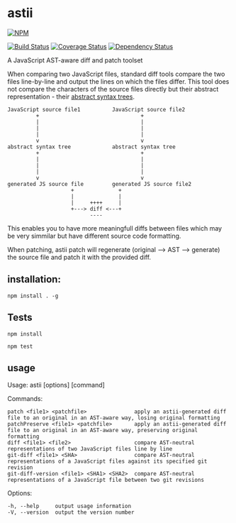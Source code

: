 # astii

[![NPM](https://nodei.co/npm/astii.png?compact=true)](https://nodei.co/npm/astii/)


[![Build Status](https://travis-ci.org/Vunovati/astii.svg)](https://travis-ci.org/Vunovati/astii)
[![Coverage Status](https://coveralls.io/repos/Vunovati/astii/badge.svg?branch=master&service=github)](https://coveralls.io/github/Vunovati/astii?branch=master)
[![Dependency Status](https://david-dm.org/vunovati/astii.svg)](https://david-dm.org/vunovati/astii)

A JavaScript AST-aware diff and patch toolset

When comparing two JavaScript files, standard diff tools compare the two files line-by-line
and output the lines on which the files differ.
This tool does not compare the characters of the source files directly but their abstract representation - their [abstract syntax trees](http://en.wikipedia.org/wiki/Abstract_syntax_tree).

```
JavaScript source file1          JavaScript source file2  
         +                                +               
         |                                |               
         |                                |               
         |                                |               
         v                                v               
abstract syntax tree             abstract syntax tree     
         +                                +               
         |                                |               
         |                                |               
         |                                |               
         v                                v               
generated JS source file         generated JS source file2
                    +              +                      
                    |              |                      
                    |     ++++     |                      
                    +---> diff <---+                      
                          ----                             
```

This enables you to have more meaningfull diffs between files which may be very simmilar but have different source code formatting.


When patching, astii patch will regenerate (original --> AST --> generate) the source file and patch it with the provided diff.


## installation: 

  `npm install . -g`

## Tests

  `npm install`
  
  `npm test`

## usage
  Usage: astii [options] [command]


  Commands:

    patch <file1> <patchfile>               apply an astii-generated diff file to an original in an AST-aware way, losing original formatting
    patchPreserve <file1> <patchfile>       apply an astii-generated diff file to an original in an AST-aware way, preserving original formatting
    diff <file1> <file2>                    compare AST-neutral representations of two JavaScript files line by line
    git-diff <file1> <SHA>                  compare AST-neutral representations of a JavaScript files against its specified git revision
    git-diff-version <file1> <SHA1> <SHA2>  compare AST-neutral representations of a JavaScript file between two git revisions

  Options:

    -h, --help     output usage information
    -V, --version  output the version number

